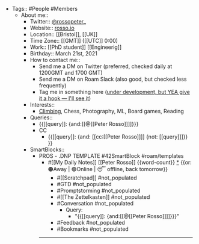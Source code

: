 - Tags:: #People #Members
    - About me::
        - Twitter:: [@rossopeter_](https://twitter.com/rossopeter_)
        - Website:: [rosso.io](https://rosso.io)
        - Location:: [[Bristol]], [[UK]]
        - Time Zone:: [[GMT]] ([[UTC]] 0:00)
        - Work:: [[PhD student]] [[Engineerig]]
        - Birthday:: March 21st, 2021
        - How to contact me:: 
            - Send me a DM on Twitter (preferred, checked daily at 1200GMT and 1700 GMT)
            - Send me a DM on Roam Slack (also good, but checked less frequently)
            - Tag me in something here ([under development, but YEA give it a hook — I'll see it]([[Chat]]))
        - Interests::
            - [Climbing](https://www.rgs.org/geography/online-lectures/project-armenia-climbing-above-the-clouds-peter/), Chess, Photography, ML, Board games, Reading
        - Queries::
            - {{[[query]]: {and:[[@[[Peter Rosso]]]]}}}
            - CC
                - {{[[query]]: {and: [[cc:[[Peter Rosso]]]] {not: [[query]]]}}  }}
        - SmartBlocks::
            - PROS - .DNP TEMPLATE #42SmartBlock #roam/templates
                - #[[My Daily Notes]] [[Peter Rosso]] {{word-count}} [*]([[ptr]])   {{or:🟠Away | 🟢Online | 😴 offline, back tomorrow}}
                    - #[[Scratchpad]] #not_populated
                    - #GTD #not_populated
                    - #Promptstorming #not_populated
                    - #[[The Zettelkasten]] #not_populated
                    - #Conversation #not_populated
                        - Query:
                            - "{{[[query]]: {and:[[@[[Peter Rosso]]]]}}}"
                    - #Feedback  #not_populated
                    - #Bookmarks #not_populated
                - ---
